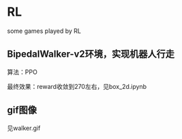 # RL
some games played by RL

## BipedalWalker-v2环境，实现机器人行走
算法：PPO

最终效果：reward收敛到270左右，见box_2d.ipynb

## gif图像
见walker.gif

